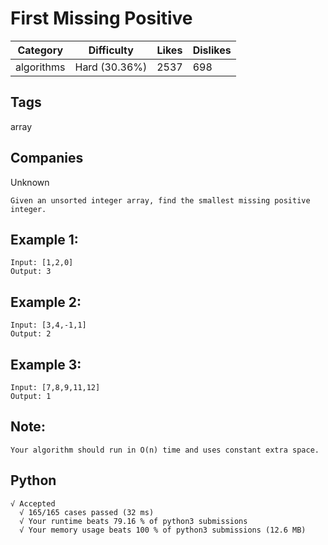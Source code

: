 # First Missing Positive
|Category|Difficulty|Likes|Dislikes|
|-|-|-|-|
|algorithms|Hard (30.36%)|2537|698|

## Tags
array

## Companies
Unknown
```
Given an unsorted integer array, find the smallest missing positive integer.
```
## Example 1:
```
Input: [1,2,0]
Output: 3
```
## Example 2:
```
Input: [3,4,-1,1]
Output: 2
```
## Example 3:
```
Input: [7,8,9,11,12]
Output: 1
```
## Note:
```
Your algorithm should run in O(n) time and uses constant extra space.
```

## Python
```
√ Accepted
  √ 165/165 cases passed (32 ms)
  √ Your runtime beats 79.16 % of python3 submissions
  √ Your memory usage beats 100 % of python3 submissions (12.6 MB)
```